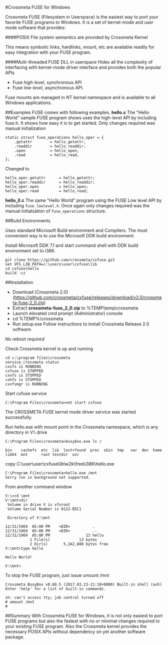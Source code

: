 
#Crossmeta FUSE for Windows

Crossmeta FUSE (Filesystem in Userspace) is the easiest way to port your favorite FUSE programs to Windows. It is a set of kernel-mode and user mode software that provides:

####POSIX File system semantics are provided by Crossmeta Kernel

This means symbolic links, hardlinks, mount, etc are available readily for easy integration with your FUSE program.

####Multi-threaded FUSE DLL in userspace 
Hides all the complexity of interfacing with kernel-mode driver interface and provides both the popular APIs
* Fuse *high-level*, synchronous API 
* Fuse *low-level*, asynchronous API.


Fuse mounts are managed in NT kernel namespace and is available to all Windows applications.

##Examples
FUSE comes with following examples. 
**hello.c**
The "Hello World" sample FUSE program shows uses the high-level API by including fuse.h.  It shows how easy it is to get started. Only changes required was manual initialization 

	static struct fuse_operations hello_oper = {
		.getattr        = hello_getattr,
		.readdir        = hello_readdir,
		.open           = hello_open,
		.read           = hello_read,
	};

Changed to

	hello_oper.getattr      = hello_getattr;
	hello_oper.readdir      = hello_readdir;
	hello_oper.open         = hello_open;
	hello_oper.read         = hello_read;


**hello_ll.c**
The same "Hello World" program using the FUSE Low level API by including `fuse_lowlevel.h`. Once again only changes required was the manual initialzation of `fuse_operations` structure.


##Build Environments

Uses standard Microsoft Build environment and Compilers. The most convenient way is to use the Microsoft DDK build environment.

Install Microsoft DDK 7.1 and start command shell with DDK build environment set to i386.


	git clone https://github.com/crossmeta/cxfuse.git
	set VFS_LIB_PATH=c:\users\user\cxfuse\lib
	cd cxfuse\hello
	build -cz


##Installation

* Download [Crossmeta 2.0] (https://github.com/crossmeta/cxfuse/releases/download/v2.0/crossmeta-fuse-2_0.zip)
* Extract **crossmeta-fuse\_2\_0.zip** to %TEMP\temp\crossmeta
* Launch elevated cmd prompt (Administrator) console
* cd %TEMP%\crossmeta
* Run setup.exe
Follow instructions to install Crossmeta Release 2.0 software.

*No reboot required*

Check Crossmeta kernel is up and running

	cd c:\program files\crossmeta
	service_crossmeta status
	cxvfs is RUNNING
	cxfuse is STOPPED
	cxnfs is STOPPED
	cxhfs is STOPPED
	cxvfsmgr is RUNNING

Start cxfuse service

	C:\Program Files\crossmeta>net start cxfuse

The CROSSMETA FUSE kernel mode driver service was started successfully.

Run hello.exe with mount point in the Crossmeta namespace, which is any directory in V:\ drive

	C:\Program Files\crossmeta>busybox.exe ls /

	bin    cachefs  etc  lib  lost+found  proc  sbin  tmp   var  dev  home
	lib64  mnt      root testdir  usr

copy C:\user\user\cxfuse\lib\w2k\free\i386\hello.exe

	C:\Program Files\crossmeta>hello.exe /mnt
	Sorry run in background not supported.

From another command window

	V:\>cd \mnt
	V:\mnt>dir
	 Volume in drive V is vfsroot
	 Volume Serial Number is 0122-B5C1

	 Directory of V:\mnt

	12/31/1969  05:00 PM    <DIR>          .
	12/31/1969  05:00 PM    <DIR>          ..
	12/31/1969  05:00 PM                13 hello
		       1 File(s)             13 bytes
		       2 Dir(s)       5,242,880 bytes free
	V:\mnt>type hello

	Hello World!

	V:\mnt>

To stop the FUSE program, just issue umount /mnt

	Crossmeta BusyBox v0.60.5 (2017.03.23-21:18+0000) Built-in shell (ash)
	Enter 'help' for a list of built-in commands.

	sh: can't access tty; job control turned off
	# umount /mnt
	#

##Summary
With Crossmeta FUSE for Windows, it is not only easiest to port FUSE programs but also the fastest with no or minimal changes required to your existing FUSE program. Also the Crossmeta kernel provides the necessary POSIX APIs without dependency on yet another software package.

